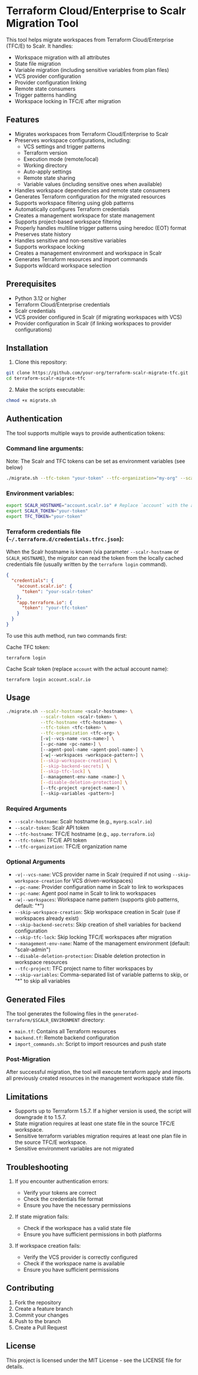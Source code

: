 # Terraform Cloud/Enterprise to Scalr Migration Tool

This tool helps migrate workspaces from Terraform Cloud/Enterprise (TFC/E) to Scalr. It handles:
- Workspace migration with all attributes
- State file migration
- Variable migration (including sensitive variables from plan files)
- VCS provider configuration
- Provider configuration linking
- Remote state consumers
- Trigger patterns handling
- Workspace locking in TFC/E after migration

## Features

- Migrates workspaces from Terraform Cloud/Enterprise to Scalr
- Preserves workspace configurations, including:
  - VCS settings and trigger patterns
  - Terraform version
  - Execution mode (remote/local)
  - Working directory
  - Auto-apply settings
  - Remote state sharing
  - Variable values (including sensitive ones when available)
- Handles workspace dependencies and remote state consumers
- Generates Terraform configuration for the migrated resources
- Supports workspace filtering using glob patterns
- Automatically configures Terraform credentials
- Creates a management workspace for state management
- Supports project-based workspace filtering
- Properly handles multiline trigger patterns using heredoc (EOT) format
- Preserves state history
- Handles sensitive and non-sensitive variables
- Supports workspace locking
- Creates a management environment and workspace in Scalr
- Generates Terraform resources and import commands
- Supports wildcard workspace selection

## Prerequisites

- Python 3.12 or higher
- Terraform Cloud/Enterprise credentials
- Scalr credentials
- VCS provider configured in Scalr (if migrating workspaces with VCS)
- Provider configuration in Scalr (if linking workspaces to provider configurations)

## Installation

1. Clone this repository:
```bash
git clone https://github.com/your-org/terraform-scalr-migrate-tfc.git
cd terraform-scalr-migrate-tfc
```

2. Make the scripts executable:
```bash
chmod +x migrate.sh
```

## Authentication

The tool supports multiple ways to provide authentication tokens:

### Command line arguments:
Note: The Scalr and TFC tokens can be set as environment variables (see below)
```bash
./migrate.sh --tfc-token "your-token" --tfc-organization="my-org" --scalr-hostname "account.scalr.io" --scalr-token "your-token"
```

### Environment variables:
```bash
export SCALR_HOSTNAME="account.scalr.io" # Replace `account` with the actual account name
export SCALR_TOKEN="your-token"
export TFC_TOKEN="your-token"
```

### Terraform credentials file (`~/.terraform.d/credentials.tfrc.json`):

When the Scalr hostname is known (via parameter `--scalr-hostname` or `SCALR_HOSTNAME`), the migrator can read the token from the locally cached credentials file (usually written by the `terraform login` command).

```json
{
  "credentials": {
    "account.scalr.io": {
      "token": "your-scalr-token"
    },
    "app.terraform.io": {
      "token": "your-tfc-token"
    }
  }
}
```

To use this auth method, run two commands first:

Cache TFC token:

```shell
terraform login
```

Cache Scalr token (replace `account` with the actual account name):
```shell
terraform login account.scalr.io
```

## Usage

```bash
./migrate.sh --scalr-hostname <scalr-hostname> \
             --scalr-token <scalr-token> \
             --tfc-hostname <tfc-hostname> \
             --tfc-token <tfc-token> \
             --tfc-organization <tfc-org> \
             [-v|--vcs-name <vcs-name>] \
             [--pc-name <pc-name>] \
             [--agent-pool-name <agent-pool-name>] \
             [-w|--workspaces <workspace-pattern>] \
             [--skip-workspace-creation] \
             [--skip-backend-secrets] \
             [--skip-tfc-lock] \
             [--management-env-name <name>] \
             [--disable-deletion-protection] \
             [--tfc-project <project-name>] \
             [--skip-variables <pattern>]
```

### Required Arguments

- `--scalr-hostname`: Scalr hostname (e.g., `myorg.scalr.io`)
- `--scalr-token`: Scalr API token
- `--tfc-hostname`: TFC/E hostname (e.g., `app.terraform.io`)
- `--tfc-token`: TFC/E API token
- `--tfc-organization`: TFC/E organization name

### Optional Arguments

- `-v|--vcs-name`: VCS provider name in Scalr (required if not using `--skip-workspace-creation` for VCS driven-workspaces)
- `--pc-name`: Provider configuration name in Scalr to link to workspaces
- `--pc-name`: Agent pool name in Scalr to link to workspaces
- `-w|--workspaces`: Workspace name pattern (supports glob patterns, default: "*")
- `--skip-workspace-creation`: Skip workspace creation in Scalr (use if workspaces already exist)
- `--skip-backend-secrets`: Skip creation of shell variables for backend configuration
- `--skip-tfc-lock`: Skip locking TFC/E workspaces after migration
- `--management-env-name`: Name of the management environment (default: "scalr-admin")
- `--disable-deletion-protection`: Disable deletion protection in workspace resources
- `--tfc-project`: TFC project name to filter workspaces by
- `--skip-variables`: Comma-separated list of variable patterns to skip, or "*" to skip all variables

## Generated Files

The tool generates the following files in the `generated-terraform/$SCALR_ENVIRONMENT` directory:

- `main.tf`: Contains all Terraform resources
- `backend.tf`: Remote backend configuration
- `import_commands.sh`: Script to import resources and push state

### Post-Migration

After successful migration, the tool will execute terraform apply and imports all previously created resources in the management workspace state file.

## Limitations

- Supports up to Terrraform 1.5.7. If a higher version is used, the script will downgrade it to 1.5.7.
- State migration requires at least one state file in the source TFC/E workspace.
- Sensitive terraform variables migration requires at least one plan file in the source TFC/E workspace.
- Sensitive environment variables are not migrated

## Troubleshooting

1. If you encounter authentication errors:
   - Verify your tokens are correct
   - Check the credentials file format
   - Ensure you have the necessary permissions

2. If state migration fails:
   - Check if the workspace has a valid state file
   - Ensure you have sufficient permissions in both platforms

3. If workspace creation fails:
   - Verify the VCS provider is correctly configured
   - Check if the workspace name is available
   - Ensure you have sufficient permissions

## Contributing

1. Fork the repository
2. Create a feature branch
3. Commit your changes
4. Push to the branch
5. Create a Pull Request

## License

This project is licensed under the MIT License - see the LICENSE file for details.
